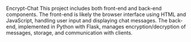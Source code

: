 Encrypt-Chat
This project includes both front-end and back-end components.
The front-end is likely the browser interface using HTML and JavaScript, handling user input and displaying chat messages.
The back-end, implemented in Python with Flask, manages encryption/decryption of messages, storage, and communication with clients.
